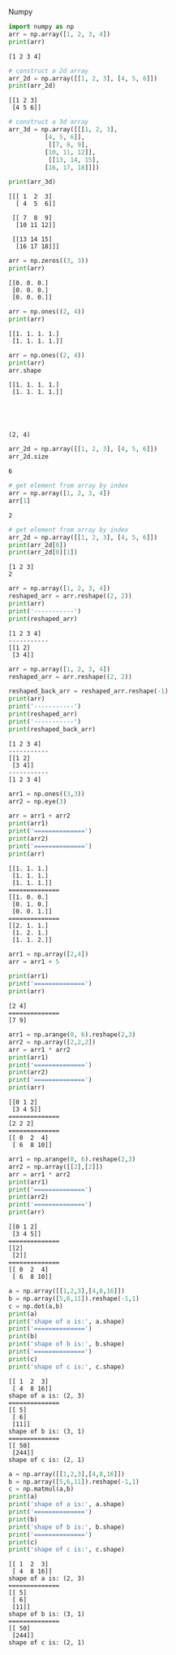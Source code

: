 Numpy


```python
import numpy as np
arr = np.array([1, 2, 3, 4])
print(arr)
```

    [1 2 3 4]



```python
# construct a 2d array
arr_2d = np.array([[1, 2, 3], [4, 5, 6]])
print(arr_2d)
```

    [[1 2 3]
     [4 5 6]]



```python
# construct a 3d array
arr_3d = np.array([[[1, 2, 3],
          [4, 5, 6]],
           [[7, 8, 9],
          [10, 11, 12]],
           [[13, 14, 15],
          [16, 17, 18]]])

print(arr_3d)
```

    [[[ 1  2  3]
      [ 4  5  6]]
    
     [[ 7  8  9]
      [10 11 12]]
    
     [[13 14 15]
      [16 17 18]]]



```python
arr = np.zeros((3, 3))
print(arr)
```

    [[0. 0. 0.]
     [0. 0. 0.]
     [0. 0. 0.]]



```python
arr = np.ones((2, 4))
print(arr)
```

    [[1. 1. 1. 1.]
     [1. 1. 1. 1.]]



```python
arr = np.ones((2, 4))
print(arr)
arr.shape

```

    [[1. 1. 1. 1.]
     [1. 1. 1. 1.]]





    (2, 4)




```python
arr_2d = np.array([[1, 2, 3], [4, 5, 6]])
arr_2d.size
```




    6




```python
# get element from array by index
arr = np.array([1, 2, 3, 4])
arr[1]

```




    2




```python
# get element from array by index
arr_2d = np.array([[1, 2, 3], [4, 5, 6]])
print(arr_2d[0])
print(arr_2d[0][1])
```

    [1 2 3]
    2



```python
arr = np.array([1, 2, 3, 4])
reshaped_arr = arr.reshape((2, 2))
print(arr)
print('-----------')
print(reshaped_arr)


```

    [1 2 3 4]
    -----------
    [[1 2]
     [3 4]]



```python
arr = np.array([1, 2, 3, 4])
reshaped_arr = arr.reshape((2, 2))

reshaped_back_arr = reshaped_arr.reshape(-1)
print(arr)
print('-----------')
print(reshaped_arr)
print('-----------')
print(reshaped_back_arr)
```

    [1 2 3 4]
    -----------
    [[1 2]
     [3 4]]
    -----------
    [1 2 3 4]



```python
arr1 = np.ones((3,3))
arr2 = np.eye(3)

arr = arr1 + arr2
print(arr1)
print('==============')
print(arr2)
print('==============')
print(arr)
```

    [[1. 1. 1.]
     [1. 1. 1.]
     [1. 1. 1.]]
    ==============
    [[1. 0. 0.]
     [0. 1. 0.]
     [0. 0. 1.]]
    ==============
    [[2. 1. 1.]
     [1. 2. 1.]
     [1. 1. 2.]]



```python
arr1 = np.array([2,4])
arr = arr1 + 5

print(arr1)
print('==============')
print(arr)
```

    [2 4]
    ==============
    [7 9]



```python
arr1 = np.arange(0, 6).reshape(2,3)
arr2 = np.array([2,2,2])
arr = arr1 * arr2
print(arr1)
print('==============')
print(arr2)
print('==============')
print(arr)
```

    [[0 1 2]
     [3 4 5]]
    ==============
    [2 2 2]
    ==============
    [[ 0  2  4]
     [ 6  8 10]]



```python
arr1 = np.arange(0, 6).reshape(2,3)
arr2 = np.array([[2],[2]])
arr = arr1 * arr2
print(arr1)
print('==============')
print(arr2)
print('==============')
print(arr)
```

    [[0 1 2]
     [3 4 5]]
    ==============
    [[2]
     [2]]
    ==============
    [[ 0  2  4]
     [ 6  8 10]]



```python
a = np.array([[1,2,3],[4,8,16]])
b = np.array([5,6,11]).reshape(-1,1)
c = np.dot(a,b)
print(a)
print('shape of a is:', a.shape)
print('==============')
print(b)
print('shape of b is:', b.shape)
print('==============')
print(c)
print('shape of c is:', c.shape)
```

    [[ 1  2  3]
     [ 4  8 16]]
    shape of a is: (2, 3)
    ==============
    [[ 5]
     [ 6]
     [11]]
    shape of b is: (3, 1)
    ==============
    [[ 50]
     [244]]
    shape of c is: (2, 1)



```python
a = np.array([[1,2,3],[4,8,16]])
b = np.array([5,6,11]).reshape(-1,1)
c = np.matmul(a,b)
print(a)
print('shape of a is:', a.shape)
print('==============')
print(b)
print('shape of b is:', b.shape)
print('==============')
print(c)
print('shape of c is:', c.shape)
```

    [[ 1  2  3]
     [ 4  8 16]]
    shape of a is: (2, 3)
    ==============
    [[ 5]
     [ 6]
     [11]]
    shape of b is: (3, 1)
    ==============
    [[ 50]
     [244]]
    shape of c is: (2, 1)

